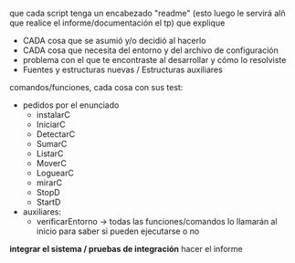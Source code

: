 que cada script tenga un encabezado "readme" (esto luego le servirá alñ que realice el informe/documentación el tp) que explique
  * CADA cosa que se asumió y/o decidió  al hacerlo
  * CADA cosa que necesita del entorno y del archivo de configuración
  * problema con el que te encontraste al desarrollar y cómo lo resolviste
  * Fuentes y estructuras nuevas / Estructuras auxiliares

comandos/funciones, cada cosa con sus test:
  * pedidos por el enunciado
    * instalarC
    * IniciarC
    * DetectarC
    * SumarC
    * ListarC
    * MoverC
    * LoguearC
    * mirarC
    * StopD
    * StartD
  * auxiliares:
    * verificarEntorno -> todas las funciones/comandos lo llamarán al inicio para saber si pueden ejecutarse o no

**integrar el sistema / pruebas de integración** hacer el informe